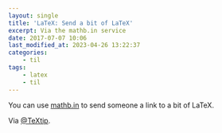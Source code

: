 ```yaml
---
layout: single
title: 'LaTeX: Send a bit of LaTeX'
excerpt: Via the mathb.in service
date: 2017-07-07 10:06
last_modified_at: 2023-04-26 13:22:37
categories:
    - til
tags:
    - latex
    - til
---
```


You can use [mathb.in](http://mathb.in) to send someone a link to a bit of LaTeX.

Via [@TeXtip](https://twitter.com/TeXtip/status/707955703147851776).
